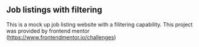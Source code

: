 ## Job listings with filtering
This is a mock up job listing website with a filitering capability. This project was provided by frontend mentor (https://www.frontendmentor.io/challenges)
